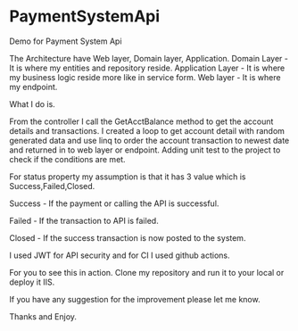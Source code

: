 # PaymentSystemApi

Demo for Payment System Api

The Architecture have Web layer, Domain layer, Application.
Domain Layer - It is where my entities and repository reside.
Application Layer - It is where my business logic reside more like in service form.
Web layer - It is where my endpoint.

What I do is.

From the controller I call the GetAcctBalance method to get the account details and transactions.
I created a loop to get account detail with random generated data and use linq to order the account transaction to newest date and returned in to web layer or endpoint.
Adding unit test to the project to check if the conditions are met.

For status property my assumption is that it has 3 value which is Success,Failed,Closed.

Success - If the payment or calling the API is successful.

Failed - If the transaction to API is failed.

Closed - If the success transaction is now posted to the system.

I used JWT for API security and for CI I used github actions.

For you to see this in action.
Clone my repository and run it to your local or deploy it IIS.

If you have any suggestion for the improvement please let me know.

Thanks and Enjoy.
